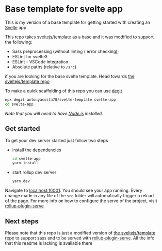 
# Base template for svelte app

This is my version of a base template for getting started with creating an [Svelte](https://svelte.dev) app.

This repo takes [sveltejs/template](https://github.com/sveltejs/template) as a base and it was modified to support the following:
- Sass preprocessing (without linting / error checking);
- ESLint for svelte3
- ESLint - VSCode integration
- Absolute paths (relative to `/src`)

if you are looking for the base svelte template. Head towards [the sveltejs/template repo](https://github.com/sveltejs/template)

To make a quick scaffolding of this repo you can use [degit](https://github.com/Rich-Harris/degit)

```bash
npx degit antonyacosta78/svelte-template svelte-app
cd svelte-app
```

*Note that you will need to have [Node.js](https://nodejs.org) installed.*


## Get started

To get your dev server started just follow two steps
- install the dependencies
  ```bash
  cd svelte-app
  yarn install
  ```

- start rollup dev server
  ```bash
  yarn dev
  ```

Navigate to [localhost:10001](http://localhost:10001). You should see your app running. Every change made in any file of the `src` folder will automatically trigger a reload of the page. 
For more info on how to configure the serve of the project, visit [rollup-plugin-serve](https://github.com/thgh/rollup-plugin-serve)


## Next steps

Please note that this repo is just a modified version of [the sveltejs/template repo](https://github.com/sveltejs/) to support sass and to be served with [rollup-plugin-serve](https://github.com/thgh/rollup-plugin-serve). All the info that this readme is lacking is available there 